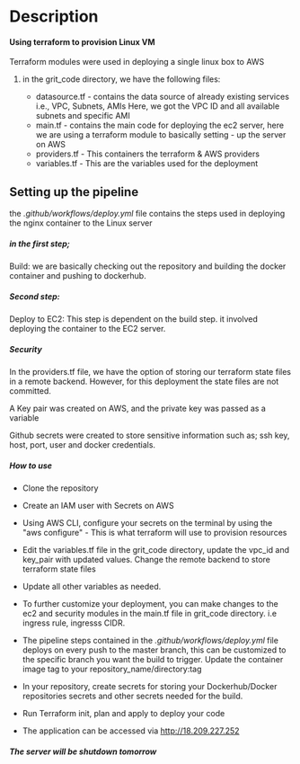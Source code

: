 #  Description

#### Using terraform to provision Linux VM ######
Terraform modules were used in deploying a single linux box to AWS 

1. in the grit_code directory, we have the following files:

    - datasource.tf - contains the data source of already existing services i.e., VPC, Subnets, AMIs
                    Here, we got the VPC ID and all available subnets and specific AMI        
    - main.tf - contains the main code for deploying the ec2 server, here we are using a terraform module to basically setting - up the server on AWS
    - providers.tf  - This containers the terraform & AWS providers
    - variables.tf - This are the variables used for the deployment

## Setting up the pipeline #####

the *.github/workflows/deploy.yml* file contains the steps used in deploying the nginx container to the Linux server

##### in the first step;
Build: we are basically checking out the repository and building the docker container and pushing to dockerhub.

##### Second step:
Deploy to EC2: This step is dependent on the build step. it involved deploying the container to the EC2 server.


##### Security ######################
In the providers.tf file, we have the option of storing our terraform state files in a remote backend. However, for this deployment the state files are not committed.

A Key pair was created on AWS, and the private key was passed as a variable

Github secrets were created to store sensitive information such as; ssh key, host, port, user and docker credentials.

##### How to use ##############

- Clone the repository

- Create an IAM user with Secrets on AWS

- Using AWS CLI, configure your secrets on the terminal by using the "aws configure" - This is what terraform will use to provision resources

- Edit the variables.tf file in the grit_code directory, update the vpc_id and key_pair with updated values.
  Change the remote backend to store terraform state files

- Update all other variables as needed.

- To further customize your deployment, you can make changes to the ec2 and security modules in the main.tf file in grit_code   directory. i.e ingress rule, ingresss CIDR.

- The pipeline steps contained in the *.github/workflows/deploy.yml* file deploys on every push to the master branch, this can be customized to the specific branch you want the build to trigger. 
Update the container image tag to your repository_name/directory:tag

- In your repository, create secrets for storing your Dockerhub/Docker repositories secrets and other secrets needed for the build.

- Run Terraform init, plan and apply to deploy your code

- The application can be accessed via http://18.209.227.252
##### The server will be shutdown tomorrow











